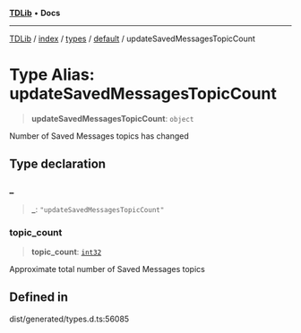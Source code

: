[**TDLib**](../../../../../../README.md) • **Docs**

***

[TDLib](../../../../../../modules.md) / [index](../../../../../README.md) / [types](../../../README.md) / [default](../README.md) / updateSavedMessagesTopicCount

# Type Alias: updateSavedMessagesTopicCount

> **updateSavedMessagesTopicCount**: `object`

Number of Saved Messages topics has changed

## Type declaration

### \_

> **\_**: `"updateSavedMessagesTopicCount"`

### topic\_count

> **topic\_count**: [`int32`](int32.md)

Approximate total number of Saved Messages topics

## Defined in

dist/generated/types.d.ts:56085
